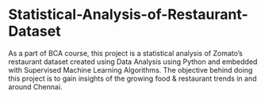 # Statistical-Analysis-of-Restaurant-Dataset
As a part of BCA course, this project is a statistical analysis of Zomato’s restaurant dataset created using Data Analysis using Python and embedded with Supervised Machine Learning Algorithms. The objective behind doing this project is to gain insights of the growing food &amp; restaurant trends in and around Chennai.
